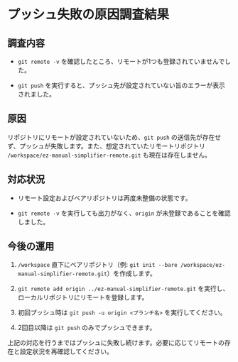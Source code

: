 ﻿# プッシュ失敗の原因調査結果

## 調査内容

- `git remote -v` を確認したところ、リモートが1つも登録されていませんでした。

- `git push` を実行すると、プッシュ先が設定されていない旨のエラーが表示されました。

## 原因

リポジトリにリモートが設定されていないため、`git push` の送信先が存在せず、プッシュが失敗します。また、想定されていたリモートリポジトリ
`/workspace/ez-manual-simplifier-remote.git` も現在は存在しません。

## 対応状況

- リモート設定およびベアリポジトリは再度未整備の状態です。

- `git remote -v` を実行しても出力がなく、`origin` が未登録であることを確認しました。

## 今後の運用

1. `/workspace` 直下にベアリポジトリ（例: `git init --bare /workspace/ez-manual-simplifier-remote.git`）を作成します。

2. `git remote add origin ../ez-manual-simplifier-remote.git` を実行し、ローカルリポジトリにリモートを登録します。

3. 初回プッシュ時は `git push -u origin <ブランチ名>` を実行してください。

4. 2回目以降は `git push` のみでプッシュできます。

上記の対応を行うまではプッシュに失敗し続けます。必要に応じてリモートの存在と設定状況を再確認してください。
